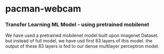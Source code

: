 # pacman-webcam

### Transfer Learning ML Model - using pretrained mobilenet 

We have used a pretrained mobilenet model built upon imagenet Dataset. but instead of full model, we have usd first 83 layers of this model. the output of these 83 layers is fed to our dense multilayer perceptron model. 


